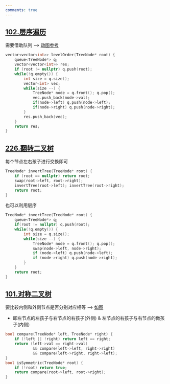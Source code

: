 ```yaml
---
comments: true
---
```


## [102.层序遍历](https://leetcode.cn/problems/binary-tree-level-order-traversal/)

需要借助队列 --> [动图参考](https://code-thinking.cdn.bcebos.com/gifs/102%E4%BA%8C%E5%8F%89%E6%A0%91%E7%9A%84%E5%B1%82%E5%BA%8F%E9%81%8D%E5%8E%86.gif)
```cpp linenums="1"
vector<vector<int>> levelOrder(TreeNode* root) {
    queue<TreeNode*> q;
    vector<vector<int>> res;
    if (root != nullptr) q.push(root);
    while(!q.empty()) {
        int size = q.size();
        vector<int> vec;
        while(size --) {
            TreeNode* node = q.front(); q.pop();
            vec.push_back(node->val);
            if(node->left) q.push(node->left);
            if(node->right) q.push(node->right);
        }
        res.push_back(vec);
    }
    return res;
}
```


## [226.翻转二叉树](https://leetcode.cn/problems/invert-binary-tree/)

每个节点左右孩子进行交换即可
```cpp linenums="1"
TreeNode* invertTree(TreeNode* root) {
    if (root == nullptr) return root;
    swap(root->left, root->right);
    invertTree(root->left); invertTree(root->right);
    return root;
}
```

也可以利用层序
```cpp linenums="1"
TreeNode* invertTree(TreeNode* root) {
    queue<TreeNode*> q;
    if(root != nullptr) q.push(root);
    while(!q.empty()) {
        int size = q.size();
        while(size --) {
            TreeNode* node = q.front(); q.pop();
            swap(node->left, node->right);
            if (node->left) q.push(node->left);
            if (node->right) q.push(node->right);
        }
    }
    return root;
}
```


## [101.对称二叉树](https://leetcode.cn/problems/symmetric-tree/)

要比较内侧和外侧节点是否分别对应相等 --> [如图](https://code-thinking-1253855093.file.myqcloud.com/pics/20210203144624414.png)

- 即左节点的左孩子与右节点的右孩子(外侧) & 左节点的右孩子与右节点的做孩子(内侧)

```cpp linenums="1"
bool compare(TreeNode* left, TreeNode* right) {
    if (!left || !right) return left == right;
    return (left->val == right->val) 
            && compare(left->left, right->right) 
            && compare(left->right, right->left);
}
bool isSymmetric(TreeNode* root) {
    if (!root) return true;
    return compare(root->left, root->right);
}
```